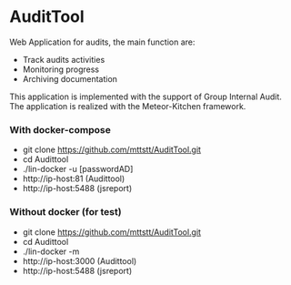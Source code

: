 # AuditTool
Web Application for audits, the main function are:
- Track audits activities
- Monitoring progress
- Archiving documentation

This application is implemented with the support of Group Internal Audit. The application is realized with the Meteor-Kitchen framework.


### With docker-compose
- git clone https://github.com/mttstt/AuditTool.git
- cd Audittool
- ./lin-docker -u [passwordAD]
- http://ip-host:81 (Audittool)
- http://ip-host:5488 (jsreport)
  
  
### Without docker (for test)
- git clone https://github.com/mttstt/AuditTool.git
- cd Audittool
- ./lin-docker -m
- http://ip-host:3000 (Audittool)
- http://ip-host:5488 (jsreport)
